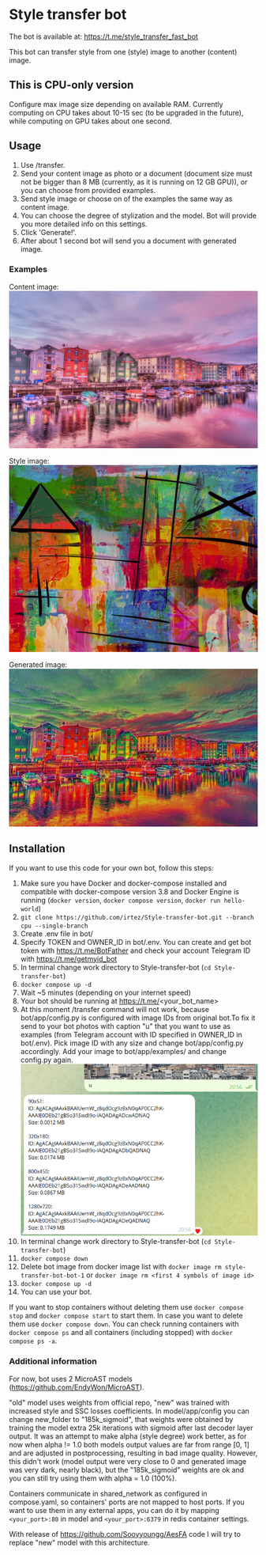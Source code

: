 # Style transfer bot

The bot is available at: https://t.me/style_transfer_fast_bot

This bot can transfer style from one (style) image to another (content) image.

## This is CPU-only version

Configure max image size depending on available RAM.
Currently computing on CPU takes about 10-15 sec (to be upgraded in the future), while computing on GPU takes about one second.

## Usage
1. Use /transfer.
2. Send your content image as photo or a document (document size must not be bigger than 8 MB (currently, as it is running on 12 GB GPU)), or you can choose from provided examples.
3. Send style image or choose on of the examples the same way as content image.
4. You can choose the degree of stylization and the model. Bot will provide you more detailed info on this settings.
5. Click 'Generate!'.
6. After about 1 second bot will send you a document with generated image.

### Examples
Content image: ![Town by a river](bot/app/examples/content/river_town.jpg)

Style image: ![Abstart art](bot/app/examples/style/hz_che_eto.jpg)

Generated image: ![Generated](<generated examples/example1.jpg>)

## Installation
If you want to use this code for your own bot, follow this steps:
1. Make sure you have Docker and docker-compose installed and compatible with docker-compose version 3.8 and Docker Engine is running (`docker version`, `docker compose version`, `docker run hello-world`)
2. `git clone https://github.com/irtez/Style-transfer-bot.git --branch cpu --single-branch` 
3. Create .env file in bot/
4. Specify TOKEN and OWNER_ID in bot/.env. You can create and get bot token with https://t.me/BotFather and check your account Telegram ID with https://t.me/getmyid_bot
5. In terminal change work directory to Style-transfer-bot (`cd Style-transfer-bot`)
6. `docker compose up -d`
7. Wait ~5 minutes (depending on your internet speed)
8. Your bot should be running at https://t.me/<your_bot_name>
9. At this moment /transfer command will not work, because bot/app/config.py is configured with image IDs from original bot.To fix it send to your bot photos with caption "u" that you want to use as examples (from Telegram account with ID specified in OWNER_ID in bot/.env). Pick image ID with any size and change bot/app/config.py accordingly. Add your image to bot/app/examples/ and change config.py again.
![upload example](<generated examples/upload_example.png>)
10. In terminal change work directory to Style-transfer-bot (`cd Style-transfer-bot`)
11. `docker compose down`
12. Delete bot image from docker image list with `docker image rm style-transfer-bot-bot-1` or `docker image rm <first 4 symbols of image id>`
13. `docker compose up -d`
14. You can use your bot.

If you want to stop containers without deleting them use `docker compose stop` and `docker compose start` to start them. In case you want to delete them use `docker compose down`. You can check running containers with `docker compose ps` and all containers (including stopped) with `docker compose ps -a`.

### Additional information
For now, bot uses 2 MicroAST models (https://github.com/EndyWon/MicroAST).

"old" model uses weights from official repo, "new" was trained with increased style and SSC losses coefficients.
In model/app/config you can change new_folder to "185k_sigmoid", that weights were obtained by training the model extra 25k iterations with sigmoid after last decoder layer output. It was an attempt to make alpha (style degree) work better, as for now when alpha != 1.0 both models output values are far from range [0, 1] and are adjusted in postprocessing, resulting in bad image quality. However, this didn't work (model output were very close to 0 and generated image was very dark, nearly black), but the "185k_sigmoid" weights are ok and you can still try using them with alpha = 1.0 (100%).
 
Containers communicate in shared_network as configured in compose.yaml, so containers' ports are not mapped to host ports. If you want to use them in any external apps, you can do it by mapping `<your_port>:80` in model and `<your_port>:6379` in redis container settings.

With release of https://github.com/Sooyyoungg/AesFA code I will try to replace "new" model with this architecture.